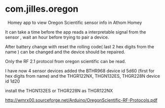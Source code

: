 ﻿# com.jilles.oregon
﻿
﻿
Homey app to view Oregon Scientific sensor info in Athom Homey

It can take a time before the app reads a interpretable signal from the sensor , wait an hour before trying to pair a device.

After battery change with reset the rolling code( last 2 hex digits from the name ) can be changed and the device should be repaired.

Only the RF 2.1 protocol from  oregon scientific can be read.



I have now 4 sensor devices  added the BTHR968 device id 5d60 (first for hex digits from name)  and the THGR122NX, THGN132ES, THGR228N device id 1d20 

install the THGN132ES or THGR228N as THGR122NX  

http://wmrx00.sourceforge.net/Arduino/OregonScientific-RF-Protocols.pdf



